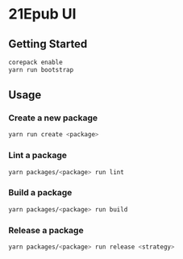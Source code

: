 # 21Epub UI

## Getting Started

```sh
corepack enable
yarn run bootstrap
```

## Usage

### Create a new package

```sh
yarn run create <package>
```

### Lint a package

```sh
yarn packages/<package> run lint
```

### Build a package

```sh
yarn packages/<package> run build
```

### Release a package

```sh
yarn packages/<package> run release <strategy>
```
